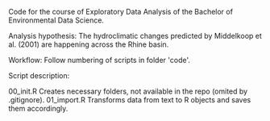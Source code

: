 Code for the course of Exploratory Data Analysis of the Bachelor of Environmental Data Science.

Analysis hypothesis: The hydroclimatic changes predicted by Middelkoop et al. (2001) are happening across the Rhine basin.

Workflow: Follow numbering of scripts in folder 'code'.

Script description:

00_init.R Creates necessary folders, not available in the repo (omited by .gitignore).
01_import.R Transforms data from text to R objects and saves them accordingly. 